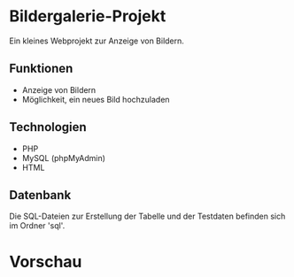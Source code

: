 # Bildergalerie-Projekt
Ein kleines Webprojekt zur Anzeige von Bildern.

## Funktionen
- Anzeige von Bildern
- Möglichkeit, ein neues Bild hochzuladen

## Technologien
- PHP
- MySQL (phpMyAdmin)
- HTML

## Datenbank
Die SQL-Dateien zur Erstellung der Tabelle und der Testdaten befinden sich im Ordner 'sql'.

# Vorschau
